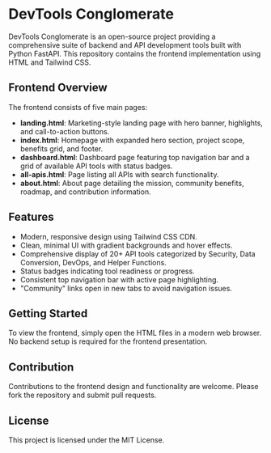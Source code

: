 # DevTools Conglomerate

DevTools Conglomerate is an open-source project providing a comprehensive suite of backend and API development tools built with Python FastAPI. This repository contains the frontend implementation using HTML and Tailwind CSS.

## Frontend Overview

The frontend consists of five main pages:

- **landing.html**: Marketing-style landing page with hero banner, highlights, and call-to-action buttons.
- **index.html**: Homepage with expanded hero section, project scope, benefits grid, and footer.
- **dashboard.html**: Dashboard page featuring top navigation bar and a grid of available API tools with status badges.
- **all-apis.html**: Page listing all APIs with search functionality.
- **about.html**: About page detailing the mission, community benefits, roadmap, and contribution information.

## Features

- Modern, responsive design using Tailwind CSS CDN.
- Clean, minimal UI with gradient backgrounds and hover effects.
- Comprehensive display of 20+ API tools categorized by Security, Data Conversion, DevOps, and Helper Functions.
- Status badges indicating tool readiness or progress.
- Consistent top navigation bar with active page highlighting.
- "Community" links open in new tabs to avoid navigation issues.

## Getting Started

To view the frontend, simply open the HTML files in a modern web browser. No backend setup is required for the frontend presentation.

## Contribution

Contributions to the frontend design and functionality are welcome. Please fork the repository and submit pull requests.

## License

This project is licensed under the MIT License.
